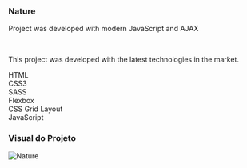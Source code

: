 ### Nature

Project was developed with modern JavaScript and AJAX

<br>

This project was developed with the latest technologies in the market.

HTML
<br>
CSS3
<br>
SASS
<br>
Flexbox
<br>
CSS Grid Layout
<br>
JavaScript

### Visual do Projeto

![Nature](https://renatoschroepfer.com/img/work/natureza/home.png)

<br>
